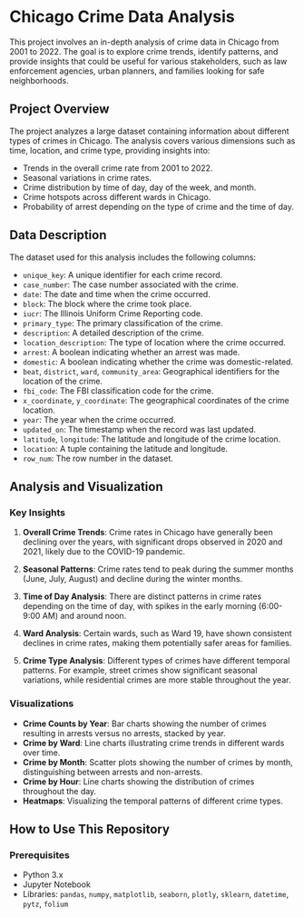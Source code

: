 # Chicago Crime Data Analysis

This project involves an in-depth analysis of crime data in Chicago from 2001 to 2022. The goal is to explore crime trends, identify patterns, and provide insights that could be useful for various stakeholders, such as law enforcement agencies, urban planners, and families looking for safe neighborhoods.

## Project Overview

The project analyzes a large dataset containing information about different types of crimes in Chicago. The analysis covers various dimensions such as time, location, and crime type, providing insights into:

- Trends in the overall crime rate from 2001 to 2022.
- Seasonal variations in crime rates.
- Crime distribution by time of day, day of the week, and month.
- Crime hotspots across different wards in Chicago.
- Probability of arrest depending on the type of crime and the time of day.

## Data Description

The dataset used for this analysis includes the following columns:

- `unique_key`: A unique identifier for each crime record.
- `case_number`: The case number associated with the crime.
- `date`: The date and time when the crime occurred.
- `block`: The block where the crime took place.
- `iucr`: The Illinois Uniform Crime Reporting code.
- `primary_type`: The primary classification of the crime.
- `description`: A detailed description of the crime.
- `location_description`: The type of location where the crime occurred.
- `arrest`: A boolean indicating whether an arrest was made.
- `domestic`: A boolean indicating whether the crime was domestic-related.
- `beat`, `district`, `ward`, `community_area`: Geographical identifiers for the location of the crime.
- `fbi_code`: The FBI classification code for the crime.
- `x_coordinate`, `y_coordinate`: The geographical coordinates of the crime location.
- `year`: The year when the crime occurred.
- `updated_on`: The timestamp when the record was last updated.
- `latitude`, `longitude`: The latitude and longitude of the crime location.
- `location`: A tuple containing the latitude and longitude.
- `row_num`: The row number in the dataset.

## Analysis and Visualization

### Key Insights

1. **Overall Crime Trends**: Crime rates in Chicago have generally been declining over the years, with significant drops observed in 2020 and 2021, likely due to the COVID-19 pandemic.

2. **Seasonal Patterns**: Crime rates tend to peak during the summer months (June, July, August) and decline during the winter months.

3. **Time of Day Analysis**: There are distinct patterns in crime rates depending on the time of day, with spikes in the early morning (6:00-9:00 AM) and around noon.

4. **Ward Analysis**: Certain wards, such as Ward 19, have shown consistent declines in crime rates, making them potentially safer areas for families.

5. **Crime Type Analysis**: Different types of crimes have different temporal patterns. For example, street crimes show significant seasonal variations, while residential crimes are more stable throughout the year.

### Visualizations

- **Crime Counts by Year**: Bar charts showing the number of crimes resulting in arrests versus no arrests, stacked by year.
- **Crime by Ward**: Line charts illustrating crime trends in different wards over time.
- **Crime by Month**: Scatter plots showing the number of crimes by month, distinguishing between arrests and non-arrests.
- **Crime by Hour**: Line charts showing the distribution of crimes throughout the day.
- **Heatmaps**: Visualizing the temporal patterns of different crime types.

## How to Use This Repository

### Prerequisites

- Python 3.x
- Jupyter Notebook
- Libraries: `pandas`, `numpy`, `matplotlib`, `seaborn`, `plotly`, `sklearn`, `datetime`, `pytz`, `folium`

